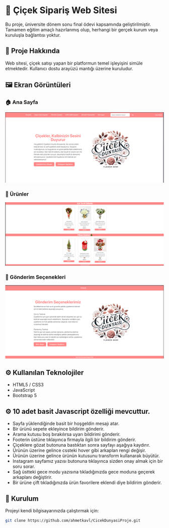 # 🌸 Çiçek Sipariş Web Sitesi

Bu proje, üniversite dönem sonu final ödevi kapsamında geliştirilmiştir. Tamamen eğitim amaçlı hazırlanmış olup, herhangi bir gerçek kurum veya kuruluşla bağlantısı yoktur.

## 🧾 Proje Hakkında

Web sitesi, çiçek satışı yapan bir platformun temel işleyişini simüle etmektedir. Kullanıcı dostu arayüzü mantığı üzerine kuruludur.

## 🖼️ Ekran Görüntüleri

### 🏠 Ana Sayfa
![Ana Sayfa](img/anasayfa.png)

### 💐 Ürünler
![Ürünler](img/ürünler.png)

### 🚚 Gönderim Seçenekleri
![Gönderim Seçenekleri](img/gonderimsecenekleri.png)


## ⚙️ Kullanılan Teknolojiler

- HTML5 / CSS3
- JavaScript
- Bootstrap 5


## ⚙️ 10 adet basit Javascript özelliği mevcuttur.
- Sayfa yüklendiğinde basit bir hoşgeldin mesajı atar.
- Bir ürünü sepete ekleyince bildirim gönderir.
- Arama kutusu boş bırakılırsa uyarı bildirimi gönderir.
- Footerin üstüne tıklayınca firmayla ilgili bir bildirim gönderir.
- Çiçeklere gözat butonuna bastıktan sonra sayfayı aşağıya kaydırır.
- Ürünün üzerine gelince cssteki hover gibi arkaplan rengi değişir.
- Ürünün üzerine gelince ürünün kutusunu transform kullanarak büyütür.
- Instagram sayfamız yazısı butonuna tıklayınca sizden onay almak için bir soru sorar.
- Sağ üstteki gece modu yazısına tıkladığınızda gece moduna geçerek arkaplanı değiştirir.
- Bir ürüne çift tıkladığınızda ürün favorilere eklendi diye bildirim gönderir.


## 📁 Kurulum

Projeyi kendi bilgisayarınızda çalıştırmak için:

```bash
git clone https://github.com/ahmetkavl/CicekDunyasiProje.git
